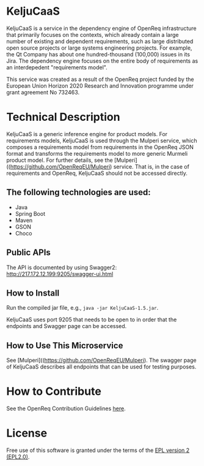 # KeljuCaaS

KeljuCaaS is a service in the dependency engine of OpenReq infrastructure that primarily focuses on the contexts, which already contain a large number of existing and dependent requirements, such as large distributed open source projects or large systems engineering projects. For example, the Qt Company has about one hundred-thousand (100,000) issues in its Jira. The dependency engine focuses on the entire body of requirements as an interdepedent "requirements model".

This service was created as a result of the OpenReq project funded by the European Union Horizon 2020 Research and Innovation programme under grant agreement No 732463.

# Technical Description

KeljuCaaS is a generic inference engine for product models. For requirements models, KeljuCaaS is used through the Mulperi service, which  composes a requirements model from  requirements in the OpenReq JSON format and transforms the requirements model to more generic Murmeli product model. For further details, see the [Mulperi]((https://github.com/OpenReqEU/Mulperi) service. That is, in the case of requirements and OpenReq, KeljuCaaS should not be accessed directly.

## The following technologies are used:
- Java
- Spring Boot
- Maven
- GSON
- Choco
	
## Public APIs

The API is documented by using Swagger2: http://217.172.12.199:9205/swagger-ui.html

## How to Install

Run the compiled jar file, e.g., `java -jar KeljuCaaS-1.5.jar`.

KeljuCaaS uses port 9205 that needs to be open to in order that the endpoints and Swagger page can be accessed. 


## How to Use This Microservice

See [Mulperi]((https://github.com/OpenReqEU/Mulperi).  The swagger page of KeljuCaaS describes all endpoints that can be used for testing purposes. 


# How to Contribute
See the OpenReq Contribution Guidelines [here](https://github.com/OpenReqEU/OpenReq/blob/master/CONTRIBUTING.md).

# License

Free use of this software is granted under the terms of the [EPL version 2 (EPL2.0)](https://www.eclipse.org/legal/epl-2.0/).

